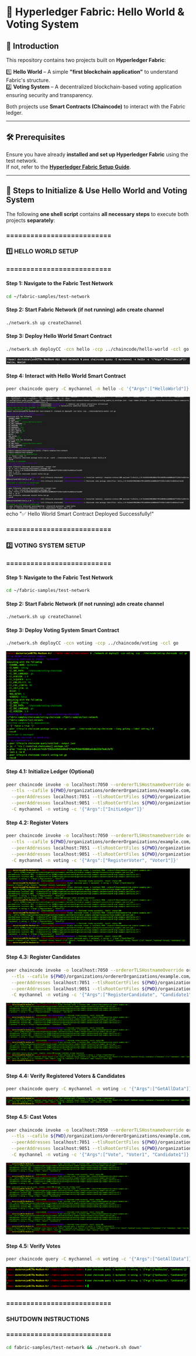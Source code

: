 # 🚀 Hyperledger Fabric: Hello World & Voting System

## 📌 Introduction

This repository contains two projects built on **Hyperledger Fabric**:

1️⃣ **Hello World** – A simple **"first blockchain application"** to understand Fabric's structure.  
2️⃣ **Voting System** – A decentralized blockchain-based voting application ensuring security and transparency.  

Both projects use **Smart Contracts (Chaincode)** to interact with the Fabric ledger.

---

## 🛠️ Prerequisites

Ensure you have already **installed and set up Hyperledger Fabric** using the test network.  
If not, refer to the **[Hyperledger Fabric Setup Guide](https://github.com/hyperledger/fabric-samples)**.

---

## 🚀 Steps to Initialize & Use **Hello World** and **Voting System**

The following **one shell script** contains **all necessary steps** to execute both projects **separately**:

### ==========================
### 1️⃣ HELLO WORLD SETUP
### ==========================


#### Step 1: Navigate to the Fabric Test Network
```bash
cd ~/fabric-samples/test-network 
```

#### Step 2: Start Fabric Network (if not running) adn create channel

```bash
./network.sh up createChannel
```
#### Step 3: Deploy Hello World Smart Contract

```bash
./network.sh deployCC -ccn hello -ccp ../chaincode/hello-world -ccl go
```

![Network-up = chaincode installed](images/BlockchainHelloW1.png)

#### Step 4: Interact with Hello World Smart Contract

```bash
peer chaincode query -C mychannel -n hello -c '{"Args":["HelloWorld"]}'
```
![initialised Hello World](images/BlockchainHelloW2.png)
echo "✅ Hello World Smart Contract Deployed Successfully!"


### ==========================
### 2️⃣ VOTING SYSTEM SETUP
### ==========================


#### Step 1: Navigate to the Fabric Test Network
```bash
cd ~/fabric-samples/test-network 
```

#### Step 2: Start Fabric Network (if not running) adn create channel

```bash
./network.sh up createChannel
```

#### Step 3: Deploy Voting System Smart Contract
```bash
./network.sh deployCC -ccn voting -ccp ../chaincode/voting -ccl go
```
![Network-up = chaincode installed](images/BlockchainvotingW1.png)

#### Step 4.1: Initialize Ledger (Optional)
```bash
peer chaincode invoke -o localhost:7050 --ordererTLSHostnameOverride orderer.example.com \
  --tls --cafile ${PWD}/organizations/ordererOrganizations/example.com/orderers/orderer.example.com/msp/tlscacerts/tlsca.example.com-cert.pem \
  --peerAddresses localhost:7051 --tlsRootCertFiles ${PWD}/organizations/peerOrganizations/org1.example.com/peers/peer0.org1.example.com/tls/ca.crt \
  --peerAddresses localhost:9051 --tlsRootCertFiles ${PWD}/organizations/peerOrganizations/org2.example.com/peers/peer0.org2.example.com/tls/ca.crt \
  -C mychannel -n voting -c '{"Args":["InitLedger"]}'

```

#### Step 4.2: Register Voters
```bash
peer chaincode invoke -o localhost:7050 --ordererTLSHostnameOverride orderer.example.com \
  --tls --cafile ${PWD}/organizations/ordererOrganizations/example.com/orderers/orderer.example.com/msp/tlscacerts/tlsca.example.com-cert.pem \
  --peerAddresses localhost:7051 --tlsRootCertFiles ${PWD}/organizations/peerOrganizations/org1.example.com/peers/peer0.org1.example.com/tls/ca.crt \
  --peerAddresses localhost:9051 --tlsRootCertFiles ${PWD}/organizations/peerOrganizations/org2.example.com/peers/peer0.org2.example.com/tls/ca.crt \
  -C mychannel -n voting -c '{"Args":["RegisterVoter", "Voter1"]}'
```

![Network-up = chaincode installed](images/BlockchainvotingVoters.png)


#### Step 4.3: Register Candidates
```bash
peer chaincode invoke -o localhost:7050 --ordererTLSHostnameOverride orderer.example.com \
  --tls --cafile ${PWD}/organizations/ordererOrganizations/example.com/orderers/orderer.example.com/msp/tlscacerts/tlsca.example.com-cert.pem \
  --peerAddresses localhost:7051 --tlsRootCertFiles ${PWD}/organizations/peerOrganizations/org1.example.com/peers/peer0.org1.example.com/tls/ca.crt \
  --peerAddresses localhost:9051 --tlsRootCertFiles ${PWD}/organizations/peerOrganizations/org2.example.com/peers/peer0.org2.example.com/tls/ca.crt \
  -C mychannel -n voting -c '{"Args":["RegisterCandidate", "Candidate1", "John Doe"]}'
```

![Network-up = chaincode installed](images/BlockchainCandidates.png)


#### Step 4.4: Verify Registered Voters & Candidates
```bash
peer chaincode query -C mychannel -n voting -c '{"Args":["GetAllData"]}'
```


![Network-up = chaincode installed](images/BlockchainvotingVotCanCheck.png)



#### Step 4.5: Cast Votes
```bash
peer chaincode invoke -o localhost:7050 --ordererTLSHostnameOverride orderer.example.com \
  --tls --cafile ${PWD}/organizations/ordererOrganizations/example.com/orderers/orderer.example.com/msp/tlscacerts/tlsca.example.com-cert.pem \
  --peerAddresses localhost:7051 --tlsRootCertFiles ${PWD}/organizations/peerOrganizations/org1.example.com/peers/peer0.org1.example.com/tls/ca.crt \
  --peerAddresses localhost:9051 --tlsRootCertFiles ${PWD}/organizations/peerOrganizations/org2.example.com/peers/peer0.org2.example.com/tls/ca.crt \
  -C mychannel -n voting -c '{"Args":["Vote", "Voter1", "Candidate1"]}'
```

![Network-up = chaincode installed](images/BlockchainvotingVoting2.png)



#### Step 4.5: Verify Votes
```bash
peer chaincode query -C mychannel -n voting -c '{"Args":["GetAllData"]}'
```

![Network-up = chaincode installed](images/BlockchainvotingVoting3.png)


### ==========================
### SHUTDOWN INSTRUCTIONS
### ==========================
```bash
cd fabric-samples/test-network && ./network.sh down"
```

